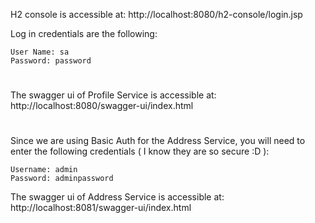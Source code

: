 H2 console is accessible at: http://localhost:8080/h2-console/login.jsp

Log in credentials are the following:

```
User Name: sa
Password: password
```

#

The swagger ui of Profile Service is accessible at: http://localhost:8080/swagger-ui/index.html

#

Since we are using Basic Auth for the Address Service, you will need to enter the following credentials ( I know
they are so secure :D ):

```
Username: admin
Password: adminpassword
```

The swagger ui of Address Service is accessible at: http://localhost:8081/swagger-ui/index.html





